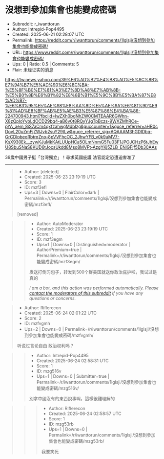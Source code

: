 # 沒想到參加集會也能變成密碼

- Subreddit: r_iwanttorun
- Author: Intrepid-Pop4495
- Created: 2025-06-21 02:28:07 UTC
- Permalink: https://reddit.com/r/iwanttorun/comments/1lglsji/沒想到參加集會也能變成密碼/
- URL: https://www.reddit.com/r/iwanttorun/comments/1lglsji/沒想到參加集會也能變成密碼/
- Ups: 0 | Ratio: 0.5 | Comments: 5
- Flair: 未经证实的消息


<https://tw.news.yahoo.com/39%E6%AD%B2%E4%B8%AD%E5%9C%8B%E7%94%B7%E5%AD%90%E6%8C%BA-%E5%8F%B0%E7%81%A3%E7%8D%A8%E7%AB%8B-%E5%B0%8B%E6%B1%82%E8%8B%B1%E5%9C%8B%E5%BA%87%E8%AD%B7-%E6%B3%95%E5%AE%98%E8%AA%8D%E5%AE%9A%E6%81%90%E9%81%AD%E8%BF%AB%E5%AE%B3%E5%87%86%E4%BA%86-224700943.html?fbclid=IwZXh0bgNhZW0CMTEAAR6GWhn-X8zQpIoYybLdOCD29bq4-aB6v0t8RQyYJgTpBczs-9WXZMhRCe-pYA_aem_8iS7aCm4qxfzahwgMdblzg&guccounter=1&guce_referrer=aHR0cDovL20uZmFjZWJvb2suY29tLw&guce_referrer_sig=AQAAAM3hGDIDbq-GrCDlpbeoRbtrqZno-8pVVFhcOC_2JhwYFB_v0k9uMV7-KsX930Ek__zywKJuMkKAtLUUpHCa5OLmNnmG5Fu03F1JPOJCHzP6tJhEwU8SbuSNaS8KUD6tJocsUkdd8Mso8MVPt-AzgYKj5ZLB_ENlGFjf5Db30AAs>

39歲中國男子挺「台灣獨立」！尋求英國庇護 法官認定恐遭迫害准了


---

> - Author: [deleted]
> - Created: 2025-06-23 23:19:19 UTC
> - Score: 3
> - ID: mzf3efl
> - Ups=3 | Downs=0 | FlairColor=dark | Permalink=/r/iwanttorun/comments/1lglsji/沒想到參加集會也能變成密碼/mzf3efl/
>
> [removed]

>> - Author: AutoModerator
>> - Created: 2025-06-23 23:19:19 UTC
>> - Score: 1
>> - ID: mzf3egm
>> - Ups=1 | Downs=0 | Distinguished=moderator | AuthorPremium=true | Permalink=/r/iwanttorun/comments/1lglsji/沒想到參加集會也能變成密碼/mzf3egm/
>>
>> 发送打倒习包子，转发到500个群美国就送你政治庇护啦，我试过是真的
>> 
>> *I am a bot, and this action was performed automatically. Please [contact the moderators of this subreddit](/message/compose/?to=/r/iwanttorun) if you have any questions or concerns.*

> - Author: Riflerecon
> - Created: 2025-06-24 02:01:22 UTC
> - Score: 2
> - ID: mzfvgmh
> - Ups=2 | Downs=0 | Permalink=/r/iwanttorun/comments/1lglsji/沒想到參加集會也能變成密碼/mzfvgmh/
>
> 听说过言论自由 政治权利吗？

>> - Author: Intrepid-Pop4495
>> - Created: 2025-06-24 02:58:31 UTC
>> - Score: 1
>> - ID: mzg516v
>> - Ups=1 | Downs=0 | Submitter=true | Permalink=/r/iwanttorun/comments/1lglsji/沒想到參加集會也能變成密碼/mzg516v/
>>
>> 別拿中國沒有的東西說事啊，這樣很難理解的

>>> - Author: Riflerecon
>>> - Created: 2025-06-24 02:58:57 UTC
>>> - Score: 1
>>> - ID: mzg53rb
>>> - Ups=1 | Downs=0 | Permalink=/r/iwanttorun/comments/1lglsji/沒想到參加集會也能變成密碼/mzg53rb/
>>>
>>> 我要笑死
